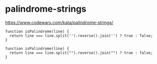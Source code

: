 # palindrome-strings
https://www.codewars.com/kata/palindrome-strings/


```
function isPalindrome(line) {
  return line === line.split('').reverse().join('') ? true : false;
}
```

```
function isPalindrome(line) {
  return line === line.split("").reverse().join("") ? true : false;
}
```
